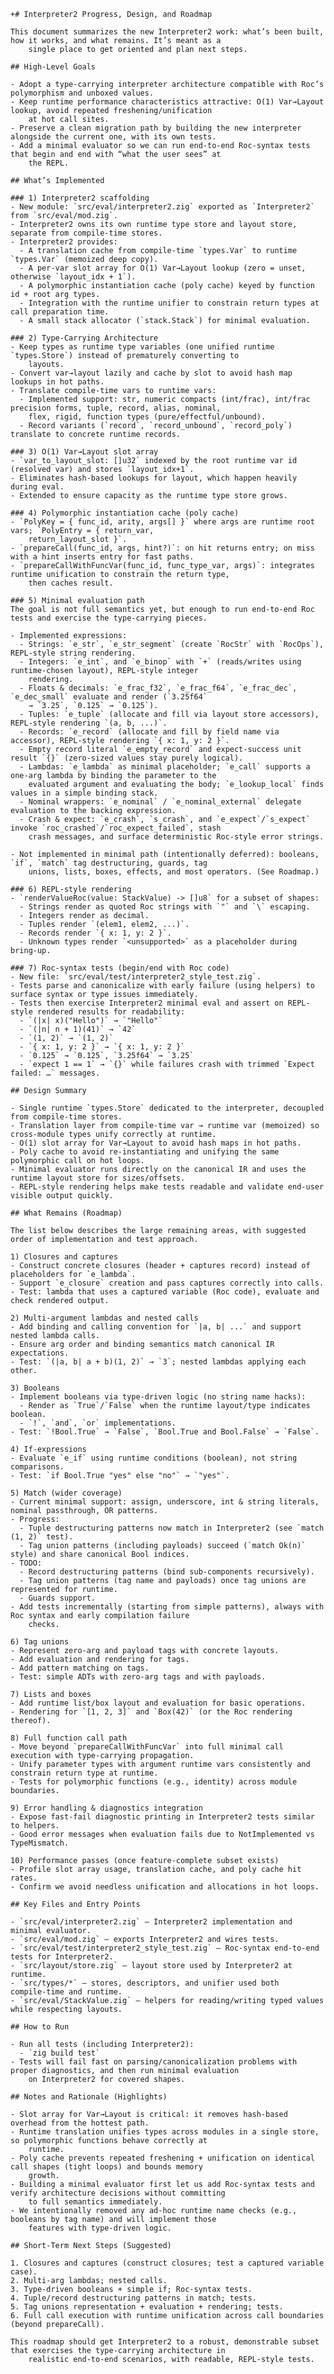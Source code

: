     +# Interpreter2 Progress, Design, and Roadmap

    This document summarizes the new Interpreter2 work: what’s been built, how it works, and what remains. It’s meant as a
        single place to get oriented and plan next steps.

    ## High‑Level Goals

    - Adopt a type‑carrying interpreter architecture compatible with Roc’s polymorphism and unboxed values.
    - Keep runtime performance characteristics attractive: O(1) Var→Layout lookup, avoid repeated freshening/unification
        at hot call sites.
    - Preserve a clean migration path by building the new interpreter alongside the current one, with its own tests.
    - Add a minimal evaluator so we can run end‑to‑end Roc‑syntax tests that begin and end with “what the user sees” at
        the REPL.

    ## What’s Implemented

    ### 1) Interpreter2 scaffolding
    - New module: `src/eval/interpreter2.zig` exported as `Interpreter2` from `src/eval/mod.zig`.
    - Interpreter2 owns its own runtime type store and layout store, separate from compile‑time stores.
    - Interpreter2 provides:
      - A translation cache from compile‑time `types.Var` to runtime `types.Var` (memoized deep copy).
      - A per‑var slot array for O(1) Var→Layout lookup (zero = unset, otherwise `layout_idx + 1`).
      - A polymorphic instantiation cache (poly cache) keyed by function id + root arg types.
      - Integration with the runtime unifier to constrain return types at call preparation time.
      - A small stack allocator (`stack.Stack`) for minimal evaluation.

    ### 2) Type‑Carrying Architecture
    - Keep types as runtime type variables (one unified runtime `types.Store`) instead of prematurely converting to
        layouts.
    - Convert var→layout lazily and cache by slot to avoid hash map lookups in hot paths.
    - Translate compile‑time vars to runtime vars:
      - Implemented support: str, numeric compacts (int/frac), int/frac precision forms, tuple, record, alias, nominal,
        flex, rigid, function types (pure/effectful/unbound).
      - Record variants (`record`, `record_unbound`, `record_poly`) translate to concrete runtime records.

    ### 3) O(1) Var→Layout slot array
    - `var_to_layout_slot: []u32` indexed by the root runtime var id (resolved var) and stores `layout_idx+1`.
    - Eliminates hash‑based lookups for layout, which happen heavily during eval.
    - Extended to ensure capacity as the runtime type store grows.

    ### 4) Polymorphic instantiation cache (poly cache)
    - `PolyKey = { func_id, arity, args[] }` where args are runtime root vars; `PolyEntry = { return_var,
        return_layout_slot }`.
    - `prepareCall(func_id, args, hint?)`: on hit returns entry; on miss with a hint inserts entry for fast paths.
    - `prepareCallWithFuncVar(func_id, func_type_var, args)`: integrates runtime unification to constrain the return type,
        then caches result.

    ### 5) Minimal evaluation path
    The goal is not full semantics yet, but enough to run end‑to‑end Roc tests and exercise the type‑carrying pieces.

    - Implemented expressions:
      - Strings: `e_str`, `e_str_segment` (create `RocStr` with `RocOps`), REPL-style string rendering.
      - Integers: `e_int`, and `e_binop` with `+` (reads/writes using runtime-chosen layout), REPL-style integer
        rendering.
      - Floats & decimals: `e_frac_f32`, `e_frac_f64`, `e_frac_dec`, `e_dec_small` evaluate and render (`3.25f64`
        → `3.25`, `0.125` → `0.125`).
      - Tuples: `e_tuple` (allocate and fill via layout store accessors), REPL‑style rendering `(a, b, ...)`.
      - Records: `e_record` (allocate and fill by field name via accessor), REPL-style rendering `{ x: 1, y: 2 }`.
      - Empty record literal `e_empty_record` and expect-success unit result `{}` (zero-sized values stay purely logical).
      - Lambdas: `e_lambda` as minimal placeholder; `e_call` supports a one-arg lambda by binding the parameter to the
        evaluated argument and evaluating the body; `e_lookup_local` finds values in a simple binding stack.
      - Nominal wrappers: `e_nominal` / `e_nominal_external` delegate evaluation to the backing expression.
      - Crash & expect: `e_crash`, `s_crash`, and `e_expect`/`s_expect` invoke `roc_crashed`/`roc_expect_failed`, stash
        crash messages, and surface deterministic Roc-style error strings.

    - Not implemented in minimal path (intentionally deferred): booleans, `if`, `match` tag destructuring, guards, tag
        unions, lists, boxes, effects, and most operators. (See Roadmap.)

    ### 6) REPL‑style rendering
    - `renderValueRoc(value: StackValue) -> []u8` for a subset of shapes:
      - Strings render as quoted Roc strings with `"` and `\` escaping.
      - Integers render as decimal.
      - Tuples render `(elem1, elem2, ...)`.
      - Records render `{ x: 1, y: 2 }`.
      - Unknown types render `<unsupported>` as a placeholder during bring‑up.

    ### 7) Roc‑syntax tests (begin/end with Roc code)
    - New file: `src/eval/test/interpreter2_style_test.zig`.
    - Tests parse and canonicalize with early failure (using helpers) to surface syntax or type issues immediately.
    - Tests then exercise Interpreter2 minimal eval and assert on REPL-style rendered results for readability:
      - `(|x| x)("Hello")` → `"Hello"`
      - `(|n| n + 1)(41)` → `42`
      - `(1, 2)` → `(1, 2)`
      - `{ x: 1, y: 2 }` → `{ x: 1, y: 2 }`
      - `0.125` → `0.125`, `3.25f64` → `3.25`
      - `expect 1 == 1` → `{}` while failures crash with trimmed `Expect failed: …` messages.

    ## Design Summary

    - Single runtime `types.Store` dedicated to the interpreter, decoupled from compile‑time stores.
    - Translation layer from compile‑time var → runtime var (memoized) so cross‑module types unify correctly at runtime.
    - O(1) slot array for Var→Layout to avoid hash maps in hot paths.
    - Poly cache to avoid re‑instantiating and unifying the same polymorphic call on hot loops.
    - Minimal evaluator runs directly on the canonical IR and uses the runtime layout store for sizes/offsets.
    - REPL‑style rendering helps make tests readable and validate end‑user visible output quickly.

    ## What Remains (Roadmap)

    The list below describes the large remaining areas, with suggested order of implementation and test approach.

    1) Closures and captures
    - Construct concrete closures (header + captures record) instead of placeholders for `e_lambda`.
    - Support `e_closure` creation and pass captures correctly into calls.
    - Test: lambda that uses a captured variable (Roc code), evaluate and check rendered output.

    2) Multi‑argument lambdas and nested calls
    - Add binding and calling convention for `|a, b| ...` and support nested lambda calls.
    - Ensure arg order and binding semantics match canonical IR expectations.
    - Test: `(|a, b| a + b)(1, 2)` → `3`; nested lambdas applying each other.

    3) Booleans
    - Implement booleans via type‑driven logic (no string name hacks):
      - Render as `True`/`False` when the runtime layout/type indicates boolean.
      - `!`, `and`, `or` implementations.
    - Test: `!Bool.True` → `False`, `Bool.True and Bool.False` → `False`.

    4) If‑expressions
    - Evaluate `e_if` using runtime conditions (boolean), not string comparisons.
    - Test: `if Bool.True "yes" else "no"` → `"yes"`.

    5) Match (wider coverage)
    - Current minimal support: assign, underscore, int & string literals, nominal passthrough, OR patterns.
    - Progress:
      - Tuple destructuring patterns now match in Interpreter2 (see `match (1, 2)` test).
      - Tag union patterns (including payloads) succeed (`match Ok(n)` style) and share canonical Bool indices.
    - TODO:
      - Record destructuring patterns (bind sub-components recursively).
      - Tag union patterns (tag name and payloads) once tag unions are represented for runtime.
      - Guards support.
    - Add tests incrementally (starting from simple patterns), always with Roc syntax and early compilation failure
        checks.

    6) Tag unions
    - Represent zero‑arg and payload tags with concrete layouts.
    - Add evaluation and rendering for tags.
    - Add pattern matching on tags.
    - Test: simple ADTs with zero‑arg tags and with payloads.

    7) Lists and boxes
    - Add runtime list/box layout and evaluation for basic operations.
    - Rendering for `[1, 2, 3]` and `Box(42)` (or the Roc rendering thereof).

    8) Full function call path
    - Move beyond `prepareCallWithFuncVar` into full minimal call execution with type‑carrying propagation.
    - Unify parameter types with argument runtime vars consistently and constrain return type at runtime.
    - Tests for polymorphic functions (e.g., identity) across module boundaries.

    9) Error handling & diagnostics integration
    - Expose fast‑fail diagnostic printing in Interpreter2 tests similar to helpers.
    - Good error messages when evaluation fails due to NotImplemented vs TypeMismatch.

    10) Performance passes (once feature‑complete subset exists)
    - Profile slot array usage, translation cache, and poly cache hit rates.
    - Confirm we avoid needless unification and allocations in hot loops.

    ## Key Files and Entry Points

    - `src/eval/interpreter2.zig` — Interpreter2 implementation and minimal evaluator.
    - `src/eval/mod.zig` — exports Interpreter2 and wires tests.
    - `src/eval/test/interpreter2_style_test.zig` — Roc‑syntax end‑to‑end tests for Interpreter2.
    - `src/layout/store.zig` — layout store used by Interpreter2 at runtime.
    - `src/types/*` — stores, descriptors, and unifier used both compile‑time and runtime.
    - `src/eval/StackValue.zig` — helpers for reading/writing typed values while respecting layouts.

    ## How to Run

    - Run all tests (including Interpreter2):
      - `zig build test`
    - Tests will fail fast on parsing/canonicalization problems with proper diagnostics, and then run minimal evaluation
        on Interpreter2 for covered shapes.

    ## Notes and Rationale (Highlights)

    - Slot array for Var→Layout is critical: it removes hash‑based overhead from the hottest path.
    - Runtime translation unifies types across modules in a single store, so polymorphic functions behave correctly at
        runtime.
    - Poly cache prevents repeated freshening + unification on identical call shapes (tight loops) and bounds memory
        growth.
    - Building a minimal evaluator first let us add Roc‑syntax tests and verify architecture decisions without committing
        to full semantics immediately.
    - We intentionally removed any ad‑hoc runtime name checks (e.g., booleans by tag name) and will implement those
        features with type‑driven logic.

    ## Short‑Term Next Steps (Suggested)

    1. Closures and captures (construct closures; test a captured variable case).
    2. Multi‑arg lambdas; nested calls.
    3. Type‑driven booleans + simple if; Roc‑syntax tests.
    4. Tuple/record destructuring patterns in match; tests.
    5. Tag unions representation + evaluation + rendering; tests.
    6. Full call execution with runtime unification across call boundaries (beyond prepareCall).

    This roadmap should get Interpreter2 to a robust, demonstrable subset that exercises the type‑carrying architecture in
        realistic end‑to‑end scenarios, with readable, REPL‑style tests.
